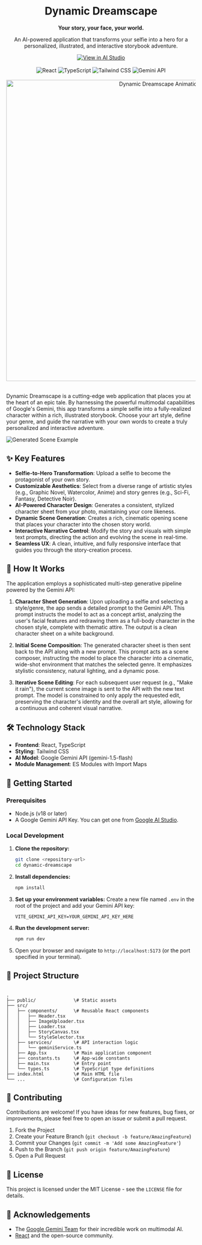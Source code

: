<h1 align="center">Dynamic Dreamscape</h1>

<div align="center">
  <p><strong>Your story, your face, your world.</strong></p>
  <p>An AI-powered application that transforms your selfie into a hero for a personalized, illustrated, and interactive storybook adventure.</p>
</div>

<div align="center">
  <a href="https://ai.studio/apps/drive/1ETakWAtbaXiczFCo3tcopafZ7A-FcX1b">
    <img src="https://img.shields.io/badge/View%20in%20AI%20Studio-007BFF?style=for-the-badge&logo=google&logoColor=white" alt="View in AI Studio"/>
  </a>
</div>
<br>
<div align="center">
  <img src="https://img.shields.io/badge/react-%2320232a.svg?style=for-the-badge&logo=react&logoColor=%2361DAFB" alt="React"/>
  <img src="https://img.shields.io/badge/typescript-%23007ACC.svg?style=for-the-badge&logo=typescript&logoColor=white" alt="TypeScript"/>
  <img src="https://img.shields.io/badge/tailwindcss-%2338B2AC.svg?style=for-the-badge&logo=tailwind-css&logoColor=white" alt="Tailwind CSS"/>
  <img src="https://img.shields.io/badge/Gemini%20API-4285F4?style=for-the-badge&logo=google&logoColor=white" alt="Gemini API"/>
</div>

<br>

<div align="center">
  <img src="https://github.com/user-attachments/assets/78bf9225-93be-411b-a61a-57739368e83e" width="800" alt="Dynamic Dreamscape Animation"/>
</div>

<br>

Dynamic Dreamscape is a cutting-edge web application that places you at the heart of an epic tale. By harnessing the powerful multimodal capabilities of Google's Gemini, this app transforms a simple selfie into a fully-realized character within a rich, illustrated storybook. Choose your art style, define your genre, and guide the narrative with your own words to create a truly personalized and interactive adventure.

![Generated Scene Example](https://github.com/user-attachments/assets/87d80ce8-d04b-470a-a508-7266d23ead32)

## ✨ Key Features

- **Selfie-to-Hero Transformation**: Upload a selfie to become the protagonist of your own story.
- **Customizable Aesthetics**: Select from a diverse range of artistic styles (e.g., Graphic Novel, Watercolor, Anime) and story genres (e.g., Sci-Fi, Fantasy, Detective Noir).
- **AI-Powered Character Design**: Generates a consistent, stylized character sheet from your photo, maintaining your core likeness.
- **Dynamic Scene Generation**: Creates a rich, cinematic opening scene that places your character into the chosen story world.
- **Interactive Narrative Control**: Modify the story and visuals with simple text prompts, directing the action and evolving the scene in real-time.
- **Seamless UX**: A clean, intuitive, and fully responsive interface that guides you through the story-creation process.

## 🤖 How It Works

The application employs a sophisticated multi-step generative pipeline powered by the Gemini API:

1.  **Character Sheet Generation**: Upon uploading a selfie and selecting a style/genre, the app sends a detailed prompt to the Gemini API. This prompt instructs the model to act as a concept artist, analyzing the user's facial features and redrawing them as a full-body character in the chosen style, complete with thematic attire. The output is a clean character sheet on a white background.

2.  **Initial Scene Composition**: The generated character sheet is then sent back to the API along with a new prompt. This prompt acts as a scene composer, instructing the model to place the character into a cinematic, wide-shot environment that matches the selected genre. It emphasizes stylistic consistency, natural lighting, and a dynamic pose.

3.  **Iterative Scene Editing**: For each subsequent user request (e.g., "Make it rain"), the current scene image is sent to the API with the new text prompt. The model is constrained to only apply the requested edit, preserving the character's identity and the overall art style, allowing for a continuous and coherent visual narrative.

## 🛠️ Technology Stack

- **Frontend**: React, TypeScript
- **Styling**: Tailwind CSS
- **AI Model**: Google Gemini API (gemini-1.5-flash)
- **Module Management**: ES Modules with Import Maps

## 🚀 Getting Started

### Prerequisites

- Node.js (v18 or later)
- A Google Gemini API Key. You can get one from [Google AI Studio](https://ai.google.dev/).

### Local Development

1.  **Clone the repository:**
    ```bash
    git clone <repository-url>
    cd dynamic-dreamscape
    ```

2.  **Install dependencies:**
    ```bash
    npm install
    ```

3.  **Set up your environment variables:**
    Create a new file named `.env` in the root of the project and add your Gemini API key:
    ```
    VITE_GEMINI_API_KEY=YOUR_GEMINI_API_KEY_HERE
    ```

4.  **Run the development server:**
    ```bash
    npm run dev
    ```

5.  Open your browser and navigate to `http://localhost:5173` (or the port specified in your terminal).

## 📂 Project Structure

````

.
├── public/              \# Static assets
├── src/
│   ├── components/      \# Reusable React components
│   │   ├── Header.tsx
│   │   ├── ImageUploader.tsx
│   │   ├── Loader.tsx
│   │   ├── StoryCanvas.tsx
│   │   └── StyleSelector.tsx
│   ├── services/        \# API interaction logic
│   │   └── geminiService.ts
│   ├── App.tsx          \# Main application component
│   ├── constants.ts     \# App-wide constants
│   ├── main.tsx         \# Entry point
│   └── types.ts         \# TypeScript type definitions
├── index.html           \# Main HTML file
└── ...                  \# Configuration files

````

## 🤝 Contributing

Contributions are welcome! If you have ideas for new features, bug fixes, or improvements, please feel free to open an issue or submit a pull request.

1.  Fork the Project
2.  Create your Feature Branch (`git checkout -b feature/AmazingFeature`)
3.  Commit your Changes (`git commit -m 'Add some AmazingFeature'`)
4.  Push to the Branch (`git push origin feature/AmazingFeature`)
5.  Open a Pull Request

## 📄 License

This project is licensed under the MIT License - see the `LICENSE` file for details.

## 🙏 Acknowledgements

- The [Google Gemini Team](https://ai.google.dev/) for their incredible work on multimodal AI.
- [React](https://react.dev/) and the open-source community.
